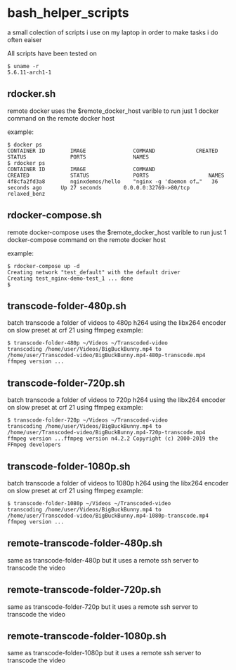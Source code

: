 # bash_helper_scripts

a small colection of scripts i use on my laptop in order to make tasks i do often eaiser

All scripts have been tested on
```
$ uname -r
5.6.11-arch1-1
```

## rdocker.sh

remote docker
uses the $remote_docker_host varible to run just 1 docker command on the remote docker host

example:
```
$ docker ps
CONTAINER ID        IMAGE               COMMAND             CREATED             STATUS              PORTS               NAMES
$ rdocker ps
CONTAINER ID        IMAGE               COMMAND                  CREATED             STATUS              PORTS                   NAMES
4f8cfa2fd3a8        nginxdemos/hello    "nginx -g 'daemon of…"   36 seconds ago      Up 27 seconds       0.0.0.0:32769->80/tcp   relaxed_benz
```

## rdocker-compose.sh

remote docker-compose
uses the $remote_docker_host varible to run just 1 docker-compose command on the remote docker host

example:
```
$ rdocker-compose up -d
Creating network "test_default" with the default driver
Creating test_nginx-demo-test_1 ... done
$
```

## transcode-folder-480p.sh

batch transcode a folder of videos to 480p h264 using the libx264 encoder on slow preset at crf 21 using ffmpeg
example:
```
$ transcode-folder-480p ~/Videos ~/Transcoded-video
transcoding /home/user/Videos/BigBuckBunny.mp4 to /home/user/Transcoded-video/BigBuckBunny.mp4-480p-transcode.mp4
ffmpeg version ...
```

## transcode-folder-720p.sh

batch transcode a folder of videos to 720p h264 using the libx264 encoder on slow preset at crf 21 using ffmpeg
example:
```
$ transcode-folder-720p ~/Videos ~/Transcoded-video
transcoding /home/user/Videos/BigBuckBunny.mp4 to /home/user/Transcoded-video/BigBuckBunny.mp4-720p-transcode.mp4
ffmpeg version ...ffmpeg version n4.2.2 Copyright (c) 2000-2019 the FFmpeg developers
```
## transcode-folder-1080p.sh

batch transcode a folder of videos to 1080p h264 using the libx264 encoder on slow preset at crf 21 using ffmpeg
example:
```
$ transcode-folder-1080p ~/Videos ~/Transcoded-video
transcoding /home/user/Videos/BigBuckBunny.mp4 to /home/user/Transcoded-video/BigBuckBunny.mp4-1080p-transcode.mp4
ffmpeg version ...
```

## remote-transcode-folder-480p.sh

same as transcode-folder-480p but it uses a remote ssh server to transcode the video

## remote-transcode-folder-720p.sh

same as transcode-folder-720p but it uses a remote ssh server to transcode the video

## remote-transcode-folder-1080p.sh

same as transcode-folder-1080p but it uses a remote ssh server to transcode the video
